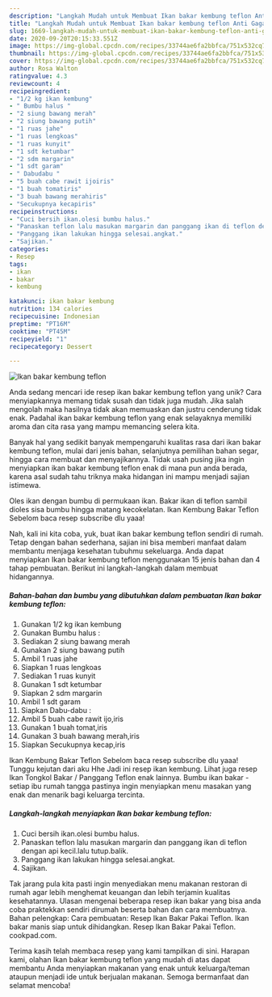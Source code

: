 ```yaml
---
description: "Langkah Mudah untuk Membuat Ikan bakar kembung teflon Anti Gagal"
title: "Langkah Mudah untuk Membuat Ikan bakar kembung teflon Anti Gagal"
slug: 1669-langkah-mudah-untuk-membuat-ikan-bakar-kembung-teflon-anti-gagal
date: 2020-09-20T20:15:33.551Z
image: https://img-global.cpcdn.com/recipes/33744ae6fa2bbfca/751x532cq70/ikan-bakar-kembung-teflon-foto-resep-utama.jpg
thumbnail: https://img-global.cpcdn.com/recipes/33744ae6fa2bbfca/751x532cq70/ikan-bakar-kembung-teflon-foto-resep-utama.jpg
cover: https://img-global.cpcdn.com/recipes/33744ae6fa2bbfca/751x532cq70/ikan-bakar-kembung-teflon-foto-resep-utama.jpg
author: Rosa Walton
ratingvalue: 4.3
reviewcount: 4
recipeingredient:
- "1/2 kg ikan kembung"
- " Bumbu halus "
- "2 siung bawang merah"
- "2 siung bawang putih"
- "1 ruas jahe"
- "1 ruas lengkoas"
- "1 ruas kunyit"
- "1 sdt ketumbar"
- "2 sdm margarin"
- "1 sdt garam"
- " Dabudabu "
- "5 buah cabe rawit ijoiris"
- "1 buah tomatiris"
- "3 buah bawang merahiris"
- "Secukupnya kecapiris"
recipeinstructions:
- "Cuci bersih ikan.olesi bumbu halus."
- "Panaskan teflon lalu masukan margarin dan panggang ikan di teflon dengan api kecil.lalu tutup.balik."
- "Panggang ikan lakukan hingga selesai.angkat."
- "Sajikan."
categories:
- Resep
tags:
- ikan
- bakar
- kembung

katakunci: ikan bakar kembung 
nutrition: 134 calories
recipecuisine: Indonesian
preptime: "PT16M"
cooktime: "PT45M"
recipeyield: "1"
recipecategory: Dessert

---
```



![Ikan bakar kembung teflon](https://img-global.cpcdn.com/recipes/33744ae6fa2bbfca/751x532cq70/ikan-bakar-kembung-teflon-foto-resep-utama.jpg)

Anda sedang mencari ide resep ikan bakar kembung teflon yang unik? Cara menyiapkannya memang tidak susah dan tidak juga mudah. Jika salah mengolah maka hasilnya tidak akan memuaskan dan justru cenderung tidak enak. Padahal ikan bakar kembung teflon yang enak selayaknya memiliki aroma dan cita rasa yang mampu memancing selera kita.

Banyak hal yang sedikit banyak mempengaruhi kualitas rasa dari ikan bakar kembung teflon, mulai dari jenis bahan, selanjutnya pemilihan bahan segar, hingga cara membuat dan menyajikannya. Tidak usah pusing jika ingin menyiapkan ikan bakar kembung teflon enak di mana pun anda berada, karena asal sudah tahu triknya maka hidangan ini mampu menjadi sajian istimewa.

Oles ikan dengan bumbu di permukaan ikan. Bakar ikan di teflon sambil dioles sisa bumbu hingga matang kecokelatan. Ikan Kembung Bakar Teflon Sebelom baca resep subscribe dlu yaaa!


Nah, kali ini kita coba, yuk, buat ikan bakar kembung teflon sendiri di rumah. Tetap dengan bahan sederhana, sajian ini bisa memberi manfaat dalam membantu menjaga kesehatan tubuhmu sekeluarga. Anda dapat menyiapkan Ikan bakar kembung teflon menggunakan 15 jenis bahan dan 4 tahap pembuatan. Berikut ini langkah-langkah dalam membuat hidangannya.

<!--inarticleads1-->

##### Bahan-bahan dan bumbu yang dibutuhkan dalam pembuatan Ikan bakar kembung teflon:

1. Gunakan 1/2 kg ikan kembung
1. Gunakan  Bumbu halus :
1. Sediakan 2 siung bawang merah
1. Gunakan 2 siung bawang putih
1. Ambil 1 ruas jahe
1. Siapkan 1 ruas lengkoas
1. Sediakan 1 ruas kunyit
1. Gunakan 1 sdt ketumbar
1. Siapkan 2 sdm margarin
1. Ambil 1 sdt garam
1. Siapkan  Dabu-dabu :
1. Ambil 5 buah cabe rawit ijo,iris
1. Gunakan 1 buah tomat,iris
1. Gunakan 3 buah bawang merah,iris
1. Siapkan Secukupnya kecap,iris


Ikan Kembung Bakar Teflon Sebelom baca resep subscribe dlu yaaa! Tunggu kejutan dari aku Hhe Jadi ini resep ikan kembung. Lihat juga resep Ikan Tongkol Bakar / Panggang Teflon enak lainnya. Bumbu ikan bakar - setiap ibu rumah tangga pastinya ingin menyiapkan menu masakan yang enak dan menarik bagi keluarga tercinta. 

<!--inarticleads2-->

##### Langkah-langkah menyiapkan Ikan bakar kembung teflon:

1. Cuci bersih ikan.olesi bumbu halus.
1. Panaskan teflon lalu masukan margarin dan panggang ikan di teflon dengan api kecil.lalu tutup.balik.
1. Panggang ikan lakukan hingga selesai.angkat.
1. Sajikan.


Tak jarang pula kita pasti ingin menyediakan menu makanan restoran di rumah agar lebih menghemat keuangan dan lebih terjamin kualitas kesehatannya. Ulasan mengenai beberapa resep ikan bakar yang bisa anda coba praktekkan sendiri dirumah beserta bahan dan cara membuatnya. Bahan pelengkap: Cara pembuatan: Resep Ikan Bakar Pakai Teflon. Ikan bakar manis siap untuk dihidangkan. Resep Ikan Bakar Pakai Teflon. cookpad.com. 

Terima kasih telah membaca resep yang kami tampilkan di sini. Harapan kami, olahan Ikan bakar kembung teflon yang mudah di atas dapat membantu Anda menyiapkan makanan yang enak untuk keluarga/teman ataupun menjadi ide untuk berjualan makanan. Semoga bermanfaat dan selamat mencoba!
